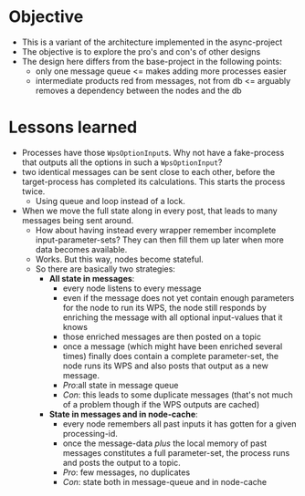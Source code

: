 # Objective 

- This is a variant of the architecture implemented in the async-project
- The objective is to explore the pro's and con's of other designs
- The design here differs from the base-project in the following points:
  - only one message queue <= makes adding more processes easier
  - intermediate products red from messages, not from db <= arguably removes a dependency between the nodes and the db


# Lessons learned

- Processes have those `WpsOptionInput`s. Why not have a fake-process that outputs all the options in such a `WpsOptionInput`?
- two identical messages can be sent close to each other, before the target-process has completed its calculations. This starts the process twice. 
  - Using queue and loop instead of a lock.
- When we move the full state along in every post, that leads to many messages being sent around.
  - How about having instead every wrapper remember incomplete input-parameter-sets? They can then fill them up later when more data becomes available.
  - Works. But this way, nodes become stateful.
  - So there are basically two strategies:
    - **All state in messages**: 
      - every node listens to every message
      - even if the message does not yet contain enough parameters for the node to run its WPS, the node still responds by enriching the message with all optional input-values that it knows
      - those enriched messages are then posted on a topic
      - once a message (which might have been enriched several times) finally does contain a complete parameter-set, the node runs its WPS and also posts that output as a new message.
      - *Pro*:all state in message queue
      - *Con*: this leads to some duplicate messages (that's not much of a problem though if the WPS outputs are cached)
    - **State in messages and in node-cache**:
      - every node remembers all past inputs it has gotten for a given processing-id.
      - once the message-data *plus* the local memory of past messages constitutes a full parameter-set, the process runs and posts the output to a topic.
      - *Pro*: few messages, no duplicates
      - *Con*: state both in message-queue and in node-cache

